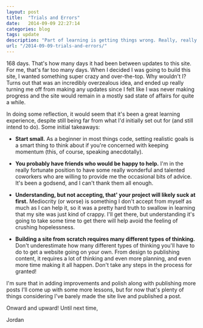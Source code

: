 ```yaml
---
layout: post
title:  "Trials and Errors"
date:   2014-09-09 22:27:14
categories: blog
tags: update
description: "Part of learning is getting things wrong. Really, really wrong. That's totally okay (just don't leave off there)."
url: "/2014-09-09-trials-and-errors/"
---
```


168 days. That's how many days it had been between updates to this site. For me, that's far too many days. When I decided I was going to build this site, I wanted something super crazy and over-the-top. Why wouldn't I? Turns out that was an incredibly overzealous idea, and ended up really turning me off from making any updates since I felt like I was never making progress and the site would remain in a mostly sad state of affairs for quite a while.

In doing some reflection, it would seem that it's been a great learning experience, despite still being far from what I'd initially set out for (and still intend to do). Some initial takeaways:

- __Start small.__ As a beginner in most things code, setting realistic goals is a smart thing to think about if you're concerned with keeping momentum (this, of course, speaking anecdotally).

- __You probably have friends who would be happy to help.__ I'm in the really fortunate position to have some really wonderful and talented coworkers who are willing to provide me the occasional bits of advice. It's been a godsend, and I can't thank them all enough.

- __Understanding, but not accepting, that' your project will likely suck at first.__ Mediocrity (or worse) is something I don't accept from myself as much as I can help it, so it was a pretty hard truth to swallow in learning that my site was just kind of crappy. I'll get there, but understanding it's going to take some time to get there will help avoid the feeling of crushing hopelessness.

- __Building a site from scratch requires many different types of thinking.__ Don't underestimate how many different types of thinking you'll have to do to get a website going on your own. From design to publishing content, it requires a lot of thinking and even more planning, and even more time making it all happen. Don't take any steps in the process for granted!

I'm sure that in adding improvements and polish along with publishing more posts I'll come up with some more lessons, but for now that's plenty of things considering I've barely made the site live and published a post.

Onward and upward! Until next time,

Jordan